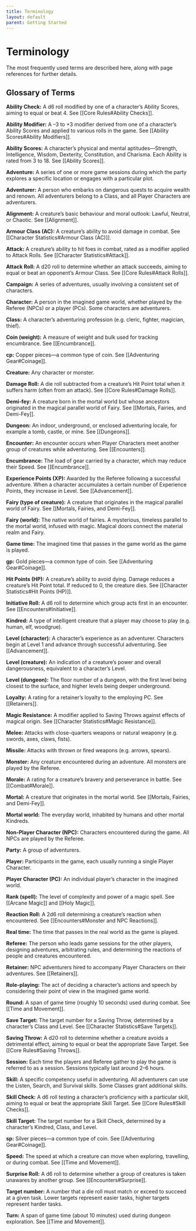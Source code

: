 ```yaml
---
title: Terminology
layout: default
parent: Getting Started
---
```


# Terminology 

The most frequently used terms are described here, along with page references for further details.

## Glossary of Terms 

**Ability Check:** A d6 roll modified by one of a character’s Ability Scores, aiming to equal or beat 4. See [[Core Rules#Ability Checks]].

**Ability Modifier:** A –3 to +3 modifier derived from one of a character’s Ability Scores and applied to various rolls in the game. See [[Ability Scores#Ability Modifiers]].

**Ability Scores:** A character’s physical and mental aptitudes—Strength, Intelligence, Wisdom, Dexterity, Constitution, and Charisma. Each Ability is rated from 3 to 18. See [[Ability Scores]].

**Adventure:** A series of one or more game sessions during which the party explores a specific location or engages with a particular plot.

**Adventurer:** A person who embarks on dangerous quests to acquire wealth and renown. All adventurers belong to a Class, and all Player Characters are adventurers.

**Alignment:** A creature’s basic behaviour and moral outlook: Lawful, Neutral, or Chaotic. See [[Alignment]].

**Armour Class (AC):** A creature’s ability to avoid damage in combat. See [[Character Statistics#Armour Class (AC)]].

**Attack:** A creature’s ability to hit foes in combat, rated as a modifier applied to Attack Rolls. See [[Character Statistics#Attack]].

**Attack Roll:** A d20 roll to determine whether an attack succeeds, aiming to equal or beat an opponent’s Armour Class. See [[Core Rules#Attack Rolls]].

**Campaign:** A series of adventures, usually involving a consistent set of characters.

**Character:** A person in the imagined game world, whether played by the Referee (NPCs) or a player (PCs). Some characters are adventurers.

**Class:** A character’s adventuring profession (e.g. cleric, fighter, magician, thief).

**Coin (weight):** A measure of weight and bulk used for tracking encumbrance. See [[Encumbrance]].

**cp:** Copper pieces—a common type of coin. See [[Adventuring Gear#Coinage]].

**Creature:** Any character or monster.

**Damage Roll:** A die roll subtracted from a creature’s Hit Point total when it suffers harm (often from an attack). See [[Core Rules#Damage Rolls]].

**Demi-fey:** A creature born in the mortal world but whose ancestors originated in the magical parallel world of Fairy. See [[Mortals, Fairies, and Demi-Fey]].

**Dungeon:** An indoor, underground, or enclosed adventuring locale, for example a tomb, castle, or mine. See [[Dungeons]].

**Encounter:** An encounter occurs when Player Characters meet another group of creatures while adventuring. See [[Encounters]].

**Encumbrance:** The load of gear carried by a character, which may reduce their Speed. See [[Encumbrance]].

**Experience Points (XP):** Awarded by the Referee following a successful adventure. When a character accumulates a certain number of Experience Points, they increase in Level. See [[Advancement]].

**Fairy (type of creature):** A creature that originates in the magical parallel world of Fairy. See [[Mortals, Fairies, and Demi-Fey]].

**Fairy (world):** The native world of fairies. A mysterious, timeless parallel to the mortal world, infused with magic. Magical doors connect the material realm and Fairy.

**Game time:** The imagined time that passes in the game world as the game is played.

**gp:** Gold pieces—a common type of coin. See [[Adventuring Gear#Coinage]].

**Hit Points (HP):** A creature’s ability to avoid dying. Damage reduces a creature’s Hit Point total. If reduced to 0, the creature dies. See [[Character Statistics#Hit Points (HP)]].

**Initiative Roll:** A d6 roll to determine which group acts first in an encounter. See [[Encounters#Initiative]].

**Kindred:** A type of intelligent creature that a player may choose to play (e.g. human, elf, woodgrue).

**Level (character):** A character’s experience as an adventurer. Characters begin at Level 1 and advance through successful adventuring. See [[Advancement]].

**Level (creature):** An indication of a creature’s power and overall dangerousness, equivalent to a character’s Level.

**Level (dungeon):** The floor number of a dungeon, with the first level being closest to the surface, and higher levels being deeper underground.

**Loyalty:** A rating for a retainer’s loyalty to the employing PC. See [[Retainers]].

**Magic Resistance:** A modifier applied to Saving Throws against effects of magical origin. See [[Character Statistics#Magic Resistance]].

**Melee:** Attacks with close-quarters weapons or natural weaponry (e.g. swords, axes, claws, fists).

**Missile:** Attacks with thrown or fired weapons (e.g. arrows, spears).

**Monster:** Any creature encountered during an adventure. All monsters are played by the Referee.

**Morale:** A rating for a creature’s bravery and perseverance in battle. See [[Combat#Morale]].

**Mortal:** A creature that originates in the mortal world. See [[Mortals, Fairies, and Demi-Fey]].

**Mortal world:** The everyday world, inhabited by humans and other mortal Kindreds.

**Non-Player Character (NPC):** Characters encountered during the game. All NPCs are played by the Referee.

**Party:** A group of adventurers.

**Player:** Participants in the game, each usually running a single Player Character.

**Player Character (PC):** An individual player’s character in the imagined world.

**Rank (spell):** The level of complexity and power of a magic spell. See [[Arcane Magic]] and [[Holy Magic]].

**Reaction Roll:** A 2d6 roll determining a creature’s reaction when encountered. See [[Encounters#Monster and NPC Reactions]].

**Real time:** The time that passes in the real world as the game is played.

**Referee:** The person who leads game sessions for the other players, designing adventures, arbitrating rules, and determining the reactions of people and creatures encountered.

**Retainer:** NPC adventurers hired to accompany Player Characters on their adventures. See [[Retainers]].

**Role-playing:** The act of deciding a character’s actions and speech by considering their point of view in the imagined game world.

**Round:** A span of game time (roughly 10 seconds) used during combat. See [[Time and Movement]].

**Save Target:** The target number for a Saving Throw, determined by a character’s Class and Level. See [[Character Statistics#Save Targets]].

**Saving Throw:** A d20 roll to determine whether a creature avoids a detrimental effect, aiming to equal or beat the appropriate Save Target. See [[Core Rules#Saving Throws]].

**Session:** Each time the players and Referee gather to play the game is referred to as a session. Sessions typically last around 2–6 hours.

**Skill:** A specific competency useful in adventuring. All adventurers can use the Listen, Search, and Survival skills. Some Classes grant additional skills.

**Skill Check:** A d6 roll testing a character’s proficiency with a particular skill, aiming to equal or beat the appropriate Skill Target. See [[Core Rules#Skill Checks]].

**Skill Target:** The target number for a Skill Check, determined by a character’s Kindred, Class, and Level.

**sp:** Silver pieces—a common type of coin. See [[Adventuring Gear#Coinage]].

**Speed:** The speed at which a creature can move when exploring, travelling, or during combat. See [[Time and Movement]].

**Surprise Roll:** A d6 roll to determine whether a group of creatures is taken unawares by another group. See [[Encounters#Surprise]].

**Target number:** A number that a die roll must match or exceed to succeed at a given task. Lower targets represent easier tasks, higher targets represent harder tasks.

**Turn:** A span of game time (about 10 minutes) used during dungeon exploration. See [[Time and Movement]].